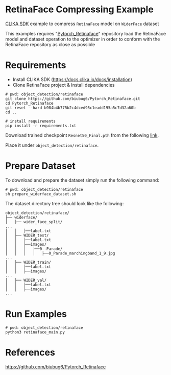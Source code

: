 # RetinaFace Compressing Example

<ins>CLIKA SDK</ins> example to compress `RetinaFace` model on `WiderFace` dataset

This examples requires "[Pytorch_Retinaface](https://github.com/biubug6/Pytorch_Retinaface.git)" repository load the RetinaFace
model and dataset  operation to the optimizer in order to conform with the RetinaFace repository as close as possible


# Requirements

- Install CLIKA SDK (https://docs.clika.io/docs/installation)
- Clone RetinaFace project & Install dependencies

```
# pwd: object_detection/retinaface
git clone https://github.com/biubug6/Pytorch_Retinaface.git
cd Pytorch_Retinaface
git reset --hard b984b4b775b2c4dced95c1eadd195a5c7d32a60b
cd ..

# install requirements
pip install -r requirements.txt
```

Download trained checkpoint `Resnet50_Final.pth` from the following [link](https://drive.google.com/drive/folders/1oZRSG0ZegbVkVwUd8wUIQx8W7yfZ_ki1).

Place it under `object_detection/retinaface`.

# Prepare Dataset

To download and prepare the dataset simply run the following command:

```
# pwd: object_detection/retinaface
sh prepare_widerface_dataset.sh
```

The dataset directory tree should look like the following:

```
object_detection/retinaface/
├── widerface/
│   ├── wider_face_split/
...
│   │   ├──label.txt
│   ├── WIDER_test/
│   │   ├──label.txt
│   │   ├──images/
│   │   │   ├──0--Parade/
│   │   │   │   ├──0_Parade_marchingband_1_9.jpg
...
│   ├── WIDER_train/
│   │   ├──label.txt
│   │   ├──images/
...
│   ├── WIDER_val/
│   │   ├──label.txt
│   │   ├──images/
...
```

# Run Examples

```
# pwd: object_detection/retinaface
python3 retinaface_main.py
```

# References

https://github.com/biubug6/Pytorch_Retinaface